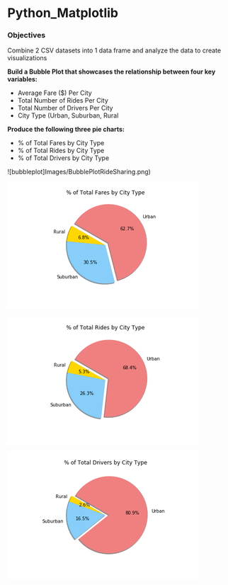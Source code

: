 # Python_Matplotlib

### Objectives
Combine 2 CSV datasets into 1 data frame and analyze the data to create visualizations

__Build a Bubble Plot that showcases the relationship between four key variables:__
* Average Fare ($) Per City
* Total Number of Rides Per City
* Total Number of Drivers Per City
* City Type (Urban, Suburban, Rural

__Produce the following three pie charts:__
* % of Total Fares by City Type
* % of Total Rides by City Type
* % of Total Drivers by City Type

![bubbleplot]Images/BubblePlotRideSharing.png)

![fares](Images/PieChartTotalFaresbyCityType.png)

![rides](Images/PieChartTotalRidesbyCityType.png)

![drivers](Images/PiechartTotalDriversbyCityType.png)
